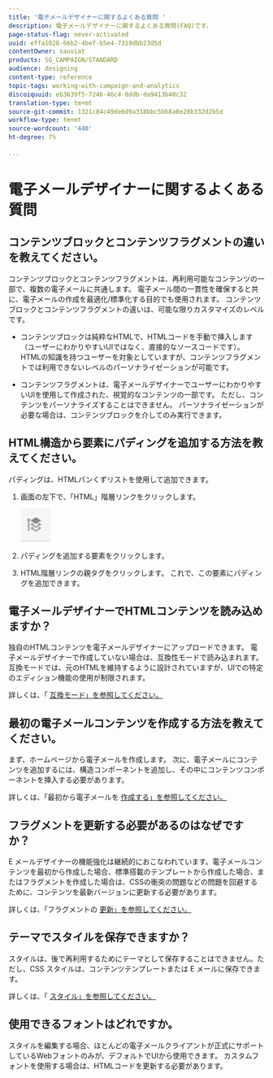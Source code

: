 ```yaml
---
title: '電子メールデザイナーに関するよくある質問 '
description: 電子メールデザイナーに関するよくある質問(FAQ)です。
page-status-flag: never-activated
uuid: effa1028-66b2-4bef-b5e4-7319dbb23d5d
contentOwner: sauviat
products: SG_CAMPAIGN/STANDARD
audience: designing
content-type: reference
topic-tags: working-with-campaign-and-analytics
discoiquuid: eb3639f5-7246-46c4-8ddb-da9413b40c32
translation-type: tm+mt
source-git-commit: 1321c84c49de6d9a318bbc5bb8a0e28b332d2b5d
workflow-type: tm+mt
source-wordcount: '440'
ht-degree: 7%

---
```



# 電子メールデザイナーに関するよくある質問

## コンテンツブロックとコンテンツフラグメントの違いを教えてください。

コンテンツブロックとコンテンツフラグメントは、再利用可能なコンテンツの一部で、複数の電子メールに共通します。 電子メール間の一貫性を確保すると共に、電子メールの作成を最適化/標準化する目的でも使用されます。 コンテンツブロックとコンテンツフラグメントの違いは、可能な限りカスタマイズのレベルです。

* コンテンツブロックは純粋なHTMLで、HTMLコードを手動で挿入します（ユーザーにわかりやすいUIではなく、直接的なソースコードです）。 HTMLの知識を持つユーザーを対象としていますが、コンテンツフラグメントでは利用できないレベルのパーソナライゼーションが可能です。

* コンテンツフラグメントは、電子メールデザイナーでユーザーにわかりやすいUIを使用して作成された、視覚的なコンテンツの一部です。 ただし、コンテンツをパーソナライズすることはできません。 パーソナライゼーションが必要な場合は、コンテンツブロックを介してのみ実行できます。

## HTML構造から要素にパディングを追加する方法を教えてください。

パディングは、HTMLパンくずリストを使用して追加できます。

1. 画面の左下で、「HTML」階層リンクをクリックします。

   ![](assets/do-not-localize/breadcrumb.png)

1. パディングを追加する要素をクリックします。
1. HTML階層リンクの親タグをクリックします。
これで、この要素にパディングを追加できます。

## 電子メールデザイナーでHTMLコンテンツを読み込めますか？

独自のHTMLコンテンツを電子メールデザイナーにアップロードできます。 電子メールデザイナーで作成していない場合は、互換性モードで読み込まれます。互換モードでは、元のHTMLを維持するように設計されていますが、UIでの特定のエディション機能の使用が制限されます。

詳しくは、「 [互換モード」を参照してください。](../../designing/using/using-existing-content.md#compatibility-mode)

## 最初の電子メールコンテンツを作成する方法を教えてください。

まず、ホームページから電子メールを作成します。
次に、電子メールにコンテンツを追加するには、構造コンポーネントを追加し、その中にコンテンツコンポーネントを挿入する必要があります。

詳しくは、「最初から電子メールを [作成する」を参照してください。](../../designing/using/quick-start.md#from-scratch-email)

## フラグメントを更新する必要があるのはなぜですか？

E メールデザイナーの機能強化は継続的におこなわれています。電子メールコンテンツを最初から作成した場合、標準搭載のテンプレートから作成した場合、またはフラグメントを作成した場合は、CSSの衝突の問題などの問題を回避するために、コンテンツを最新バージョンに更新する必要があります。

詳しくは、「フラグメントの [更新」を参照してください。](../../designing/using/designing-content-in-adobe-campaign.md#email-designer-updates)

## テーマでスタイルを保存できますか？

スタイルは、後で再利用するためにテーマとして保存することはできません。ただし、CSS スタイルは、コンテンツテンプレートまたは E メールに保存できます。

詳しくは、「 [スタイル」を参照してください。](../../designing/using/styles.md)

## 使用できるフォントはどれですか。

スタイルを編集する場合、ほとんどの電子メールクライアントが正式にサポートしているWebフォントのみが、デフォルトでUIから使用できます。 カスタムフォントを使用する場合は、HTMLコードを更新する必要があります。

